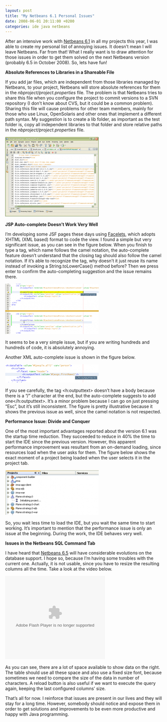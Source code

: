 ```yaml
---
layout: post
title: "My Netbeans 6.1 Personal Issues"
date: 2008-06-01 20:11:00 +0200
categories: ide java netbeans
---
```


After an intensive work with <a href="http://www.netbeans.org/">Netbeans 6.1</a> in all my projects this year, I was able to create my personal list of annoying issues. It doesn’t mean I will leave Netbeans. Far from that! What I really want is to draw attention for those issues in order to get them solved on the next Netbeans version (probably 6.5 in October 2008). So, lets have fun!

<span style="font-weight: bold;">Absolute References to Libraries in a Shareable File</span>

If you add jar files, which are independent from those libraries managed by Netbeans, to your project, Netbeans will store absolute references for them in the <span style="font-style: italic;">nbproject/project.properties</span> file. The problem is that Netbeans tries to share this file when you configure the project to commit versions to a SVN repository (I don’t know about CVS, but it could be a common problem). Sharing this file will cause problems for other team members, mainly for those who use Linux, OpenSolaris and other ones that implement a different path syntax. My suggestion is to create a lib folder, as important as the test folder is, copy all independent libraries to that folder and store relative paths in the <span style="font-style: italic;">nbproject/project.properties</span> file.

<a href="http://69.89.31.239/~hildeber/wp-content/uploads/2008/06/netbeans-project-library.png">![netbeans-project-library-300x254.png](/images/posts/netbeans-project-library-300x254.png)</a>

<span style="font-weight: bold;">JSP Auto-complete </span><span style="font-weight: bold;">Doesn’t Work Very Well</span>

I’m developing some JSF pages these days using <a href="http://facelets.dev.java.net/">Facelets</a>, which adopts XHTML (XML based) format to code the view. I found a simple but very significant issue, as you can see in the figure below. When you finish to type a tag, which name follows the camel notation, the auto-complete feature doesn’t understand that the closing tag should also follow the camel notation. If it’s able to recognize the tag, why doesn’t it just reuse its name instead of invoking a String.toLowerCase() method before? Then we press enter to confirm the auto-completing suggestion and the issue remains there.

<a href="http://69.89.31.239/~hildeber/wp-content/uploads/2008/06/netbeans-issue.png">![netbeans-issue-300x161.png](/images/posts/netbeans-issue-300x161.png)</a>

It seems to be a very simple issue, but if you are writing hundreds and hundreds of code, it is absolutely annoying.

Another XML auto-complete issue is shown in the figure below.

<a href="http://69.89.31.239/~hildeber/wp-content/uploads/2008/06/netbeans-issue-2.png">![netbeans-issue-2-300x58.png](/images/posts/netbeans-issue-2-300x58.png)</a>

If you see carefully, the tag <h:outputtext> doesn’t have a body because there is a “/” character at the end, but the auto-complete suggests to add one</h:outputtext>. It’s a minor problem because I can go on just pressing “Esc”, but it’s still inconsistent. The figure is pretty illustrative because it shows the previous issue as well, since the camel notation is not respected.

<span style="font-weight: bold;">Performance Issue: Divide and Conquer</span>

One of the most important advantages reported about the version 6.1 was the startup time reduction. They succeeded to reduce in 40% the time to start the IDE since the previous version. However, this apparent performance improvement was resultant from an on-demand loading, since resources load when the user asks for them. The figure below shows the exact moment of a project being loaded when the user selects it in the project tab.

<a href="http://69.89.31.239/~hildeber/wp-content/uploads/2008/06/netbeans-performance.png">![netbeans-performance-300x143.png](/images/posts/netbeans-performance-300x143.png)</a>

So, you wait less time to load the IDE, but you wait the same time to start working. It’s important to mention that the performance issue is only an issue at the beginning. During the work, the IDE behaves very well.

<span style="font-weight: bold;">Issues in the Netbeans SQL Command Tab</span>

I have heard that <a href="http://www.netbeans.org/community/releases/roadmap.html">Netbeans 6.5</a> will have considerable evolutions on the database support. I hope so, because I’m having some troubles with the current one. Actually, it is not usable, since you have to resize the resulting columns all the time. Take a look at the video below.

<object class="" codebase="http://download.macromedia.com/pub/shockwave/cabs/flash/swflash.cab#version=6,0,40,0" height="266" id="BLOG_video-8b8a9b32c38a0ee4" width="320"><param name="movie" value="//www.youtube.com/get_player"/><param name="bgcolor" value="#FFFFFF"/><param name="allowfullscreen" value="true"/><param name="flashvars" value="flvurl=http://redirector.googlevideo.com/videoplayback?id%3D8b8a9b32c38a0ee4%26itag%3D5%26source%3Dblogger%26app%3Dblogger%26cmo%3Dsensitive_content%253Dyes%26ip%3D0.0.0.0%26ipbits%3D0%26expire%3D1398602655%26sparams%3Did,itag,source,ip,ipbits,expire%26signature%3D8EEE5FA1FEC85BEA81FD86F30D03958BE7BA0918.11548D74FBAB2BADED9CC0B0705BADF9844DCE53%26key%3Dck2&amp;iurl=http://video.google.com/ThumbnailServer2?app%3Dblogger%26contentid%3D8b8a9b32c38a0ee4%26offsetms%3D5000%26itag%3Dw160%26sigh%3DwXOXTXVVFaeBK7VxckU46DsNrzg&amp;autoplay=0&amp;ps=blogger"/><embed allowfullscreen="true" bgcolor="#FFFFFF" flashvars="flvurl=http://redirector.googlevideo.com/videoplayback?id%3D8b8a9b32c38a0ee4%26itag%3D5%26source%3Dblogger%26app%3Dblogger%26cmo%3Dsensitive_content%253Dyes%26ip%3D0.0.0.0%26ipbits%3D0%26expire%3D1398602655%26sparams%3Did,itag,source,ip,ipbits,expire%26signature%3D8EEE5FA1FEC85BEA81FD86F30D03958BE7BA0918.11548D74FBAB2BADED9CC0B0705BADF9844DCE53%26key%3Dck2&amp;iurl=http://video.google.com/ThumbnailServer2?app%3Dblogger%26contentid%3D8b8a9b32c38a0ee4%26offsetms%3D5000%26itag%3Dw160%26sigh%3DwXOXTXVVFaeBK7VxckU46DsNrzg&amp;autoplay=0&amp;ps=blogger" height="266" src="//www.youtube.com/get_player" type="application/x-shockwave-flash" width="320"/></object>

As you can see, there are a lot of space available to show data on the right. The table should use all these space and also use a fixed size font, because sometimes we need to compare the size of the data in number of characters. A reload button is also useful if we want to execute the query again, keeping the last configured columns’ size.

That’s all for now. I reinforce that issues are present in our lives and they will stay for a long time. However, somebody should notice and expose them in order to get  solutions and improvements to be even more productive and happy with Java programming.
